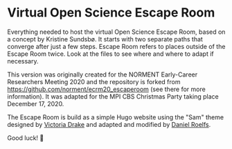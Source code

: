 # Virtual Open Science Escape Room

Everything needed to host the virtual Open Science Escape Room, based on a concept by Kristine Sundsbø. It starts with two separate paths that converge after just a few steps. Escape Room refers to places outside of the Escape Room twice. Look at the files to see where and where to adapt if necessary.

This version was originally created for the NORMENT Early-Career Researchers Meeting 2020 and the repository is forked from  https://github.com/norment/ecrm20_escaperoom (see there for more information).
It was adapted for the MPI CBS Christmas Party taking place December 17, 2020.

The Escape Room is build as a simple Hugo website using the "Sam" theme designed by [Victoria Drake](https://github.com/victoriadrake) and adapted and modified by [Daniel Roelfs](https://github.com/danielroelfs).

Good luck! 👋
